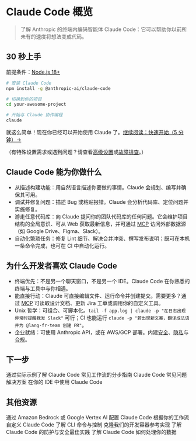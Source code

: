 # Claude Code 概览

> 了解 Anthropic 的终端内编码智能体 Claude Code：它可以帮助你以前所未有的速度将想法变成代码。

## 30 秒上手

前提条件：[Node.js 18+](https://nodejs.org/en/download/)

```bash
# 安装 Claude Code
npm install -g @anthropic-ai/claude-code

# 切换到你的项目
cd your-awesome-project

# 开始与 Claude 协作编程
claude
```

就这么简单！现在你已经可以开始使用 Claude 了。[继续阅读：快速开始（5 分钟）→](/en/docs/claude-code/quickstart)

（有特殊设置需求或遇到问题？请查看[高级设置](/en/docs/claude-code/setup)或[故障排查](/en/docs/claude-code/troubleshooting)。）

## Claude Code 能为你做什么

- 从描述构建功能：用自然语言描述你要做的事情。Claude 会规划、编写并确保其可用。
- 调试并修复问题：描述 Bug 或粘贴报错。Claude 会分析代码库、定位问题并实施修复。
- 游走任意代码库：向 Claude 提问你的团队代码库的任何问题。它会维护项目结构的全局意识、可从 Web 获取最新信息，并可通过 [MCP](/en/docs/claude-code/mcp) 访问外部数据源（如 Google Drive、Figma、Slack）。
- 自动化繁琐任务：修复 Lint 细节、解决合并冲突、撰写发布说明；既可在本机一条命令完成，也可在 CI 中自动化运行。

## 为什么开发者喜欢 Claude Code

- 终端优先：不是另一个聊天窗口，不是另一个 IDE。Claude Code 在你熟悉的终端与工具中与你相遇。
- 能直接行动：Claude 可直接编辑文件、运行命令并创建提交。需要更多？通过 [MCP](/en/docs/claude-code/mcp) 可读取设计文档、更新 Jira 工单或调用你的自定义工具。
- Unix 哲学：可组合、可脚本化。`tail -f app.log | claude -p "在日志出现异常时提醒我发 Slack"` 可行；CI 也能运行 `claude -p "若出现新文案，翻译成法语并为 @lang-fr-team 创建 PR"`。
- 企业就绪：可使用 Anthropic API，或在 AWS/GCP 部署。内建[安全](/en/docs/claude-code/security)、[隐私](/en/docs/claude-code/data-usage)与[合规](https://trust.anthropic.com/)。

## 下一步

<CardGroup>
  <Card title="快速开始" icon="rocket" href="/en/docs/claude-code/quickstart">
    通过实际示例了解 Claude Code
  </Card>

  <Card title="常见工作流" icon="graduation-cap" href="/en/docs/claude-code/common-workflows">
    常见工作流的分步指南
  </Card>

  <Card title="故障排查" icon="wrench" href="/en/docs/claude-code/troubleshooting">
    Claude Code 常见问题解决方案
  </Card>

  <Card title="IDE 配置" icon="laptop" href="/en/docs/claude-code/ide-integrations">
    在你的 IDE 中使用 Claude Code
  </Card>
</CardGroup>

## 其他资源

<CardGroup>
  <Card title="托管到 AWS/GCP" icon="cloud" href="/en/docs/claude-code/third-party-integrations">
    通过 Amazon Bedrock 或 Google Vertex AI 配置 Claude Code
  </Card>

  <Card title="设置" icon="gear" href="/en/docs/claude-code/settings">
    根据你的工作流自定义 Claude Code
  </Card>

  <Card title="命令" icon="terminal" href="/en/docs/claude-code/cli-reference">
    了解 CLI 命令与控制
  </Card>

  <Card title="参考实现" icon="code" href="https://github.com/anthropics/claude-code/tree/main/.devcontainer">
    克隆我们的开发容器参考实现
  </Card>

  <Card title="安全" icon="shield" href="/en/docs/claude-code/security">
    了解 Claude Code 的防护与安全最佳实践
  </Card>

  <Card title="隐私与数据使用" icon="lock" href="/en/docs/claude-code/data-usage">
    了解 Claude Code 如何处理你的数据
  </Card>
</CardGroup>

